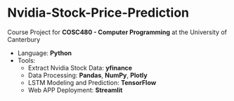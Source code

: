 # Nvidia-Stock-Price-Prediction
Course Project for **COSC480 - Computer Programming** at the University of Canterbury
- Language: **Python**
- Tools:
  - Extract Nvidia Stock Data: **yfinance**
  - Data Processing: **Pandas**, **NumPy**, **Plotly**
  - LSTM Modeling and Prediction: **TensorFlow**
  - Web APP Deployment: **Streamlit**
